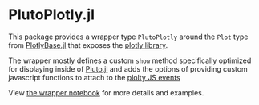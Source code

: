 # PlutoPlotly.jl

This package provides a wrapper type `PlutoPlotly` around the `Plot` type from [PlotlyBase.jl](https://github.com/sglyon/PlotlyBase.jl) that exposes the [plotly library](https://plotly.com/julia/).

The wrapper mostly defines a custom `show` method specifically optimized for displaying inside of [Pluto.jl](https://github.com/fonsp/Pluto.jl/) and adds the options of providing custom javascript functions to attach to the [plolty JS events](https://plotly.com/javascript/plotlyjs-events/) 

View [the wrapper notebook](./notebooks/wrapper.jl) for more details and examples.